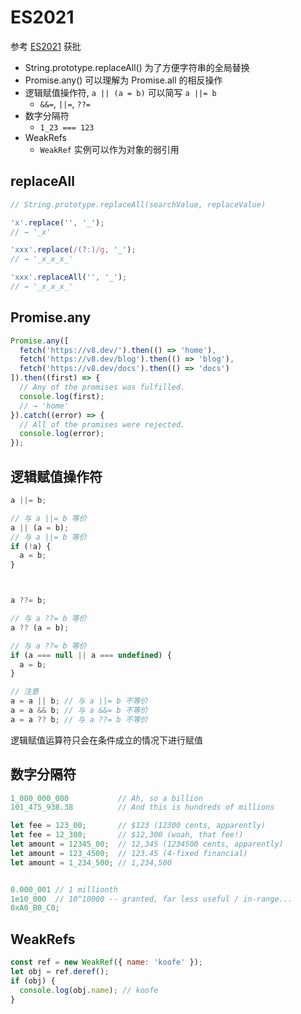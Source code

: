 # ES2021

参考 [ES2021](https://h3manth.com/ES2021) 获批

- String.prototype.replaceAll() 为了方便字符串的全局替换
- Promise.any() 可以理解为 Promise.all 的相反操作
- 逻辑赋值操作符, `a || (a = b)` 可以简写 `a ||= b`
  - `&&=`, `||=`, `??=`
- 数字分隔符
  - `1_23 === 123`
- WeakRefs
  - `WeakRef` 实例可以作为对象的弱引用

## replaceAll

```js
// String.prototype.replaceAll(searchValue, replaceValue)

'x'.replace('', '_');
// → '_x'

'xxx'.replace(/(?:)/g, '_');
// → '_x_x_x_'

'xxx'.replaceAll('', '_');
// → '_x_x_x_'
```

## Promise.any

```js
Promise.any([
  fetch('https://v8.dev/').then(() => 'home'),
  fetch('https://v8.dev/blog').then(() => 'blog'),
  fetch('https://v8.dev/docs').then(() => 'docs')
]).then((first) => {
  // Any of the promises was fulfilled.
  console.log(first);
  // → 'home'
}).catch((error) => {
  // All of the promises were rejected.
  console.log(error);
});
```

## 逻辑赋值操作符

```js
a ||= b;

// 与 a ||= b 等价
a || (a = b);
// 与 a ||= b 等价
if (!a) {
  a = b;
}



a ??= b;

// 与 a ??= b 等价
a ?? (a = b);

// 与 a ??= b 等价
if (a === null || a === undefined) {
  a = b;
}

// 注意
a = a || b; // 与 a ||= b 不等价
a = a && b; // 与 a &&= b 不等价
a = a ?? b; // 与 a ??= b 不等价
```

逻辑赋值运算符只会在条件成立的情况下进行赋值

## 数字分隔符

```js
1_000_000_000           // Ah, so a billion
101_475_938.38          // And this is hundreds of millions

let fee = 123_00;       // $123 (12300 cents, apparently)
let fee = 12_300;       // $12,300 (woah, that fee!)
let amount = 12345_00;  // 12,345 (1234500 cents, apparently)
let amount = 123_4500;  // 123.45 (4-fixed financial)
let amount = 1_234_500; // 1,234,500


0.000_001 // 1 millionth
1e10_000  // 10^10000 -- granted, far less useful / in-range...
0xA0_B0_C0;
```

## WeakRefs


```js
const ref = new WeakRef({ name: 'koofe' });
let obj = ref.deref();
if (obj) {
  console.log(obj.name); // koofe
}
```

